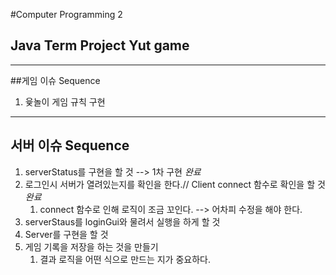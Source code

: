 #Computer Programming 2 
## Java Term Project Yut game

- - -

##게임 이슈 Sequence
1. 윷놀이 게임 규칙 구현
- - -
##  서버 이슈 Sequence
1. serverStatus를 구현을 할 것 --> 1차 구현 *완료*
2. 로그인시 서버가 열려있는지를 확인을 한다.// Client connect 함수로 확인을 할 것 *완료*
    1. connect 함수로 인해 로직이 조금 꼬인다. --> 어차피 수정을 해야 한다.   
3. serverStaus를 loginGui와 물려서 실행을 하게 할 것  
4. Server를 구현을 할 것
5. 게임 기록을 저장을 하는 것을 만들기
    1. 결과 로직을 어떤 식으로 만드는 지가 중요하다. 


